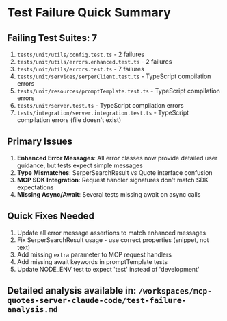 # Test Failure Quick Summary

## Failing Test Suites: 7
1. `tests/unit/utils/config.test.ts` - 2 failures
2. `tests/unit/utils/errors.enhanced.test.ts` - 2 failures  
3. `tests/unit/utils/errors.test.ts` - 7 failures
4. `tests/unit/services/serperClient.test.ts` - TypeScript compilation errors
5. `tests/unit/resources/promptTemplate.test.ts` - TypeScript compilation errors
6. `tests/unit/server.test.ts` - TypeScript compilation errors
7. `tests/integration/server.integration.test.ts` - TypeScript compilation errors (file doesn't exist)

## Primary Issues
1. **Enhanced Error Messages**: All error classes now provide detailed user guidance, but tests expect simple messages
2. **Type Mismatches**: SerperSearchResult vs Quote interface confusion
3. **MCP SDK Integration**: Request handler signatures don't match SDK expectations
4. **Missing Async/Await**: Several tests missing await on async calls

## Quick Fixes Needed
1. Update all error message assertions to match enhanced messages
2. Fix SerperSearchResult usage - use correct properties (snippet, not text)
3. Add missing `extra` parameter to MCP request handlers
4. Add missing await keywords in promptTemplate tests
5. Update NODE_ENV test to expect 'test' instead of 'development'

## Detailed analysis available in: `/workspaces/mcp-quotes-server-claude-code/test-failure-analysis.md`